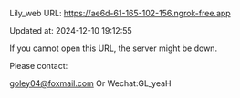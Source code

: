 Lily_web URL: https://ae6d-61-165-102-156.ngrok-free.app

Updated at: 2024-12-10 19:12:55

If you cannot open this URL, the server might be down.

Please contact: 

goley04@foxmail.com Or Wechat:GL_yeaH